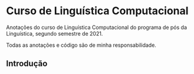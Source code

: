 # Curso de Linguística Computacional

Anotações do curso de Linguística Computacional do programa de pós da Linguística,
segundo semestre de 2021.

Todas as anotações e código são de minha responsabilidade.

## Introdução

